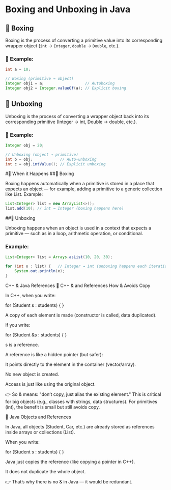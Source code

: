 # Boxing and Unboxing in Java

## 🔹 Boxing

Boxing is the process of converting a primitive value into its corresponding wrapper object (`int` → `Integer`, `double` → `Double`, etc.).

### 🔸 Example:

```java
int a = 10;

// Boxing (primitive → object)
Integer obj1 = a;                  // Autoboxing
Integer obj2 = Integer.valueOf(a); // Explicit boxing
```

## 🔹 Unboxing

Unboxing is the process of converting a wrapper object back into its corresponding primitive (Integer → int, Double → double, etc.).
### 🔸 Example:

```java
Integer obj = 20;

// Unboxing (object → primitive)
int b = obj;            // Auto-unboxing
int c = obj.intValue(); // Explicit unboxing
```

#🔹 When it Happens
##🔸 Boxing

Boxing happens automatically when a primitive is stored in a place that expects an object — for example, adding a primitive to a generic collection like List<Integer>.
Example:

```java
List<Integer> list = new ArrayList<>();
list.add(10); // int → Integer (boxing happens here)
```

##🔸 Unboxing

Unboxing happens when an object is used in a context that expects a primitive — such as in a loop, arithmetic operation, or conditional.
### Example:

```java
List<Integer> list = Arrays.asList(10, 20, 30);

for (int x : list) {   // Integer → int (unboxing happens each iteration)
    System.out.println(x);
}

```

C++ & Java References
🔹 C++ & and References
How & Avoids Copy

In C++, when you write:

for (Student s : students) { }


A copy of each element is made (constructor is called, data duplicated).

If you write:

for (Student &s : students) { }


s is a reference.

A reference is like a hidden pointer (but safer):

It points directly to the element in the container (vector/array).

No new object is created.

Access is just like using the original object.

👉 So & means: "don’t copy, just alias the existing element."
This is critical for big objects (e.g., classes with strings, data structures).
For primitives (int), the benefit is small but still avoids copy.

🔹 Java Objects and References

In Java, all objects (Student, Car, etc.) are already stored as references inside arrays or collections (List<Student>).

When you write:

for (Student s : students) { }


Java just copies the reference (like copying a pointer in C++).

It does not duplicate the whole object.

👉 That’s why there is no & in Java — it would be redundant.
